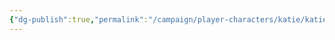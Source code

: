 ```yaml
---
{"dg-publish":true,"permalink":"/campaign/player-characters/katie/katie/","dgShowFileTree":"false"}
---
```


